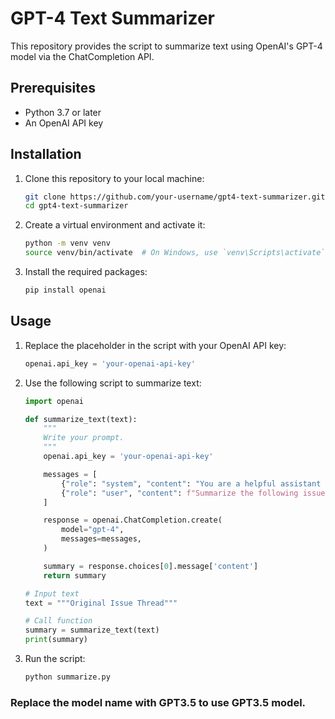 # GPT-4 Text Summarizer

This repository provides the script to summarize text using OpenAI's GPT-4 model via the ChatCompletion API.

## Prerequisites

- Python 3.7 or later
- An OpenAI API key

## Installation

1. Clone this repository to your local machine:

    ```bash
    git clone https://github.com/your-username/gpt4-text-summarizer.git
    cd gpt4-text-summarizer
    ```

2. Create a virtual environment and activate it:

    ```bash
    python -m venv venv
    source venv/bin/activate  # On Windows, use `venv\Scripts\activate`
    ```

3. Install the required packages:

    ```bash
    pip install openai
    ```

## Usage

1. Replace the placeholder in the script with your OpenAI API key:

    ```python
    openai.api_key = 'your-openai-api-key'
    ```

2. Use the following script to summarize text:

    ```python
    import openai

    def summarize_text(text):
        """
        Write your prompt.
        """
        openai.api_key = 'your-openai-api-key'

        messages = [
            {"role": "system", "content": "You are a helpful assistant that summarizes text."},
            {"role": "user", "content": f"Summarize the following issue thread: {text}"}
        ]

        response = openai.ChatCompletion.create(
            model="gpt-4",
            messages=messages,
        )

        summary = response.choices[0].message['content']
        return summary

    # Input text
    text = """Original Issue Thread"""

    # Call function
    summary = summarize_text(text)
    print(summary)
    ```

3. Run the script:

    ```bash
    python summarize.py
    ```
### Replace the model name with GPT3.5 to use  GPT3.5 model.


